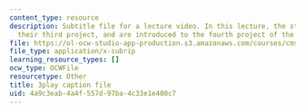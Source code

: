 ```yaml
---
content_type: resource
description: Subtitle file for a lecture video. In this lecture, the students present
  their third project, and are introduced to the fourth project of the class.
file: https://ol-ocw-studio-app-production.s3.amazonaws.com/courses/cms-611j-creating-video-games-fall-2014/4a9c3eab4a4f557d97ba4c33e1e400c7_9is-GrNpNvA.vtt
file_type: application/x-subrip
learning_resource_types: []
ocw_type: OCWFile
resourcetype: Other
title: 3play caption file
uid: 4a9c3eab-4a4f-557d-97ba-4c33e1e400c7
---
```

